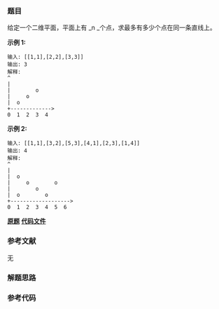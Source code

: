### 题目
给定一个二维平面，平面上有  _n  _个点，求最多有多少个点在同一条直线上。

**示例 1:**

    
    
    输入: [[1,1],[2,2],[3,3]]
    输出: 3
    解释:
    ^
    |
    |        o
    |     o
    |  o  
    +------------->
    0  1  2  3  4
    

**示例  2:**

    
    
    输入: [[1,1],[3,2],[5,3],[4,1],[2,3],[1,4]]
    输出: 4
    解释:
    ^
    |
    |  o
    |     o        o
    |        o
    |  o        o
    +------------------->
    0  1  2  3  4  5  6

 **[原题](https://leetcode-cn.com/problems/max-points-on-a-line/)**    **[代码文件]()**


### 参考文献
无

### 解题思路




### 参考代码

```go


```




